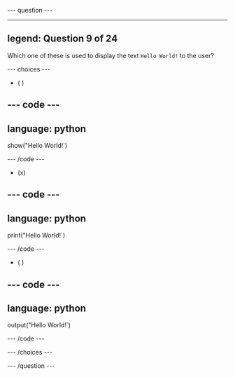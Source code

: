 --- question ---

---
legend: Question 9 of 24
---

Which one of these is used to display the text `Hello World!` to the user?

--- choices ---

- ( )

--- code ---
---
language: python
---
show("Hello World!`)

--- /code ---

- (x)

--- code ---
---
language: python
---
print("Hello World!`)

--- /code ---

- ( )

--- code ---
---
language: python
---
output("Hello World!`)

--- /code ---

--- /choices ---

--- /question ---
